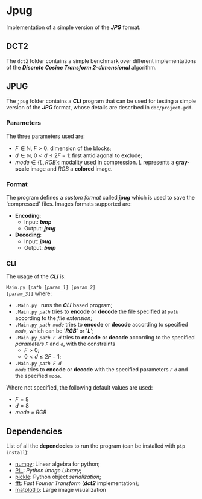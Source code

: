 # Jpug
Implementation of a simple version of the ***JPG*** format.

## DCT2
The <code>dct2</code> folder contains a simple benchmark over different implementations of the ***Discrete Cosine Transform 2-dimensional***  algorithm. 

## JPUG
The <code>jpug</code> folder contains a ***CLI*** program that can be used for testing a simple version of the ***JPG*** format, whose details are described in <code>doc/project.pdf</code>. 

### Parameters
The three parameters used are:
- $F \in \mathbb{N},$ $F > 0$: dimension of the blocks;
- $d \in \mathbb{N},$ $0 < d \le 2F - 1$: first antidiagonal to exclude;
- $mode \in \{L, RGB\}$: modality used in compression. *L* represents a **gray-scale** image and *RGB* a **colored** image. 

### Format
The program defines a *custom format* called ***jpug*** which is used to save the 'compressed' files.
Images formats supported are:
- **Encoding**:
  - Input: ***bmp***
  - Output: ***jpug***
- **Decoding**:
  - Input: ***jpug***
  - Output: ***bmp***

### CLI
The usage of the ***CLI*** is:

<code>Main.py [*path* [*param_1*] [*param_2*] [*param_3*]]</code>
where:
- <code>\.Main.py </code> runs the ***CLI*** based program;
- <code>\.Main.py *path*</code> tries to **encode** or **decode** the file specified at <code>*path*</code> according to the *file extension*;
- <code>\.Main.py *path* *mode*</code> tries to **encode** or **decode** according to specified <code>*mode*</code>, which can be '***RGB***' or '***L***';
- <code>\.Main.py *path* *F* *d*</code> tries to **encode** or **decode** according to the specified *parameters* <code>*F*</code> and <code>*d*</code>, with the constraints
  - $F > 0$;
  - $0 < d \le 2F - 1$;
- <code>\.Main.py *path* *F* *d* *mode*</code> tries to **encode** or **decode** with the specified parameters <code>*F*</code> <code>*d*</code> and the specified <code>*mode*</code>.

Where not specified, the following default values are used:
- $F = 8$
- $d = 8$
- *mode = RGB*

## Dependencies
List of all the **dependecies** to run the program (can be installed with <code>pip install</code>):
- [numpy](https://numpy.org/): Linear algebra for python;
- [PIL](https://python-pillow.org/): *Python Image Library*;
- [pickle](https://docs.python.org/3/library/pickle.html): Python object *serialization*;
- [fft](https://numpy.org/doc/stable/reference/routines.fft.html): *Fast Fourier Transform* (***dct2*** implementation);
- [matplotlib](https://matplotlib.org/): Large image visualization



